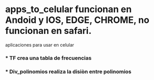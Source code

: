 # apps_to_celular funcionan en Andoid y IOS, EDGE, CHROME,  no funcionan en safari.
aplicaciones para usar en celular

### * TF                  crea una tabla de frecuencias
### * Div_polinomios      realiza la disiòn entre polinomios
